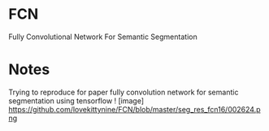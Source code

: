 # FCN
Fully Convolutional Network For Semantic Segmentation
# Notes
Trying to reproduce for paper fully convolution network for semantic segmentation using tensorflow
! [image] https://github.com/lovekittynine/FCN/blob/master/seg_res_fcn16/002624.png

